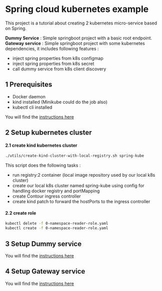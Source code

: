# Spring cloud kubernetes example

This project is a tutorial about creating 2 kubernetes micro-service based on Spring.

**Dummy Service** : Simple springboot project with a basic root endpoint.  
**Gateway service** : Simple springboot project with some kubernetes dependencies, it includes following features :
* inject spring properties from k8s configmap
* inject spring properties from k8s secret
* call dummy service from k8s client discovery

## 1 Prerequisites
* Docker daemon
* kind installed (Minikube could do the job also)
* kubectl cli installed

You will find the [instructions here](utils/setup-tools/README.md)

## 2 Setup kubernetes cluster

#### 2.1 create kind kubernetes cluster
```bash
./utils/create-kind-cluster-with-local-registry.sh spring-kube
```

This script does the following tasks :
* run registry:2 container (local image repository used by our local k8s cluster)
* create our local k8s cluster named spring-kube using config for handling docker registry and portMapping
* create Contour ingress controller
* create kind patch to forward the hostPorts to the ingress controller

#### 2.2 create role
```bash
kubectl delete -f 0-namespace-reader-role.yaml
kubectl create -f 0-namespace-reader-role.yaml
```

## 3 Setup Dummy service

You will find the [instructions here](dummy-service/README.md)

## 4 Setup Gateway service

You will find the [instructions here](gateway-service/README.md)
